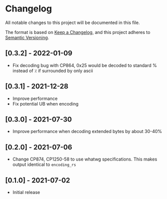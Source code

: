 # Changelog
All notable changes to this project will be documented in this file.

The format is based on [Keep a Changelog](https://keepachangelog.com/en/1.0.0/),
and this project adheres to [Semantic Versioning](https://semver.org/spec/v2.0.0.html).

## [0.3.2] - 2022-01-09
- Fix decoding bug with CP864, 0x25 would be decoded to standard % instead of ٪ if surrounded by only ascii

## [0.3.1] - 2021-12-28
- Improve performance
- Fix potential UB when encoding

## [0.3.0] - 2021-07-30
- Improve performance when decoding extended bytes by about 30-40%

## [0.2.0] - 2021-07-06
- Change CP874, CP1250-58 to use whatwg specifications. This makes output identical to `encoding_rs`

## [0.1.0] - 2021-07-02
- Initial release
